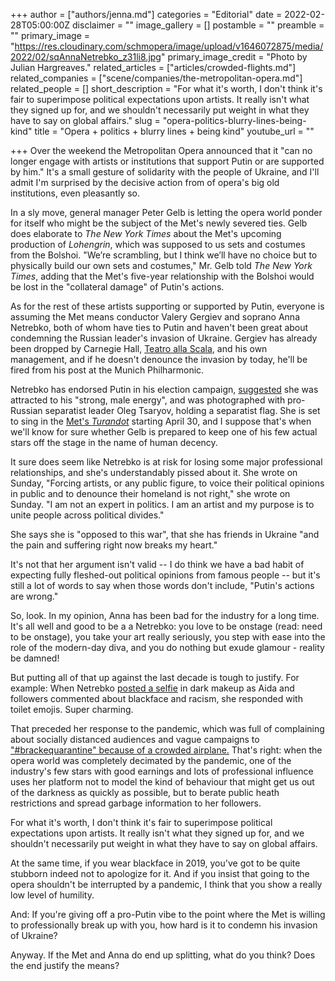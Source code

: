 +++
author = ["authors/jenna.md"]
categories = "Editorial"
date = 2022-02-28T05:00:00Z
disclaimer = ""
image_gallery = []
postamble = ""
preamble = ""
primary_image = "https://res.cloudinary.com/schmopera/image/upload/v1646072875/media/2022/02/sqAnnaNetrebko_z31li8.jpg"
primary_image_credit = "Photo by Julian Hargreaves."
related_articles = ["articles/crowded-flights.md"]
related_companies = ["scene/companies/the-metropolitan-opera.md"]
related_people = []
short_description = "For what it's worth, I don't think it's fair to superimpose political expectations upon artists. It really isn't what they signed up for, and we shouldn't necessarily put weight in what they have to say on global affairs."
slug = "opera-politics-blurry-lines-being-kind"
title = "Opera + politics + blurry lines + being kind"
youtube_url = ""

+++
Over the weekend the Metropolitan Opera announced that it "can no longer engage with artists or institutions that support Putin or are supported by him." It's a small gesture of solidarity with the people of Ukraine, and I'll admit I'm surprised by the decisive action from of opera's big old institutions, even pleasantly so.

In a sly move, general manager Peter Gelb is letting the opera world ponder for itself who might be the subject of the Met's newly severed ties. Gelb does elaborate to _The New York Times_ about the Met's upcoming production of _Lohengrin_, which was supposed to us sets and costumes from the Bolshoi. "We’re scrambling, but I think we’ll have no choice but to physically build our own sets and costumes," Mr. Gelb told _The New York Times_, adding that  the Met's five-year relationship with the Bolshoi would be lost in the "collateral damage" of Putin's actions.

As for the rest of these artists supporting or supported by Putin, everyone is assuming the Met means conductor Valery Gergiev and soprano Anna Netrebko, both of whom have ties to Putin and haven't been great about condemning the Russian leader's invasion of Ukraine. Gergiev has already been dropped by Carnegie Hall, [Teatro alla Scala](https://milano.repubblica.it/cronaca/2022/02/28/news/scala_milano_beppe_sala_gergiev_direttore_amico_di_putin_non_dirigera_la_dama_di_picche-339660325/#:\~:text=Giallo%20Netrebko%3A%20non%20sar%C3%A0%20in,motivi%20di%20salute%22%20%2D%20la%20Repubblica), and his own management, and if he doesn't denounce the invasion by today, he'll be fired from his post at the Munich Philharmonic.

Netrebko has endorsed Putin in his election campaign, [suggested](https://www.npr.org/sections/deceptivecadence/2012/02/15/146942131/around-the-classical-internet-february-17-2012) she was attracted to his "strong, male energy", and was photographed with pro-Russian separatist leader Oleg Tsaryov, holding a separatist flag. She is set to sing in the [Met's _Turandot_](https://www.metopera.org/season/2021-22-season/turandot/) starting April 30, and I suppose that's when we'll know for sure whether Gelb is prepared to keep one of his few actual stars off the stage in the name of human decency.

It sure does seem like Netrebko is at risk for losing some major professional relationships, and she's understandably pissed about it. She wrote on Sunday, "Forcing artists, or any public figure, to voice their political opinions in public and to denounce their homeland is not right," she wrote on Sunday. "I am not an expert in politics. I am an artist and my purpose is to unite people across political divides."

She says she is "opposed to this war", that she has friends in Ukraine "and the pain and suffering right now breaks my heart."

It's not that her argument isn't valid -- I do think we have a bad habit of expecting fully fleshed-out political opinions from famous people -- but it's still a lot of words to say when those words don't include, "Putin's actions are wrong."

So, look. In my opinion, Anna has been bad for the industry for a long time. It's all well and good to be a a Netrebko: you love to be onstage (read: need to be onstage), you take your art really seriously, you step with ease into the role of the modern-day diva, and you do nothing but exude glamour - reality be damned!

But putting all of that up against the last decade is tough to justify. For example: When Netrebko [posted a selfie](https://www.instagram.com/p/BydFhzEHR1l/?utm_source=ig_web_copy_link) in dark makeup as Aida and followers commented about blackface and racism, she responded with toilet emojis. Super charming.

That preceded her response to the pandemic, which was full of complaining about socially distanced audiences and vague campaigns to ["#brackequarantine" because of a crowded airplane.](/guys-stop-telling-people-to-breakquarantine-because-of-a-crowded-plane/) That's right: when the opera world was completely decimated by the pandemic, one of the industry's few stars with good earnings and lots of professional influence uses her platform not to model the kind of behaviour that might get us out of the darkness as quickly as possible, but to berate public heath restrictions and spread garbage information to her followers.

For what it's worth, I don't think it's fair to superimpose political expectations upon artists. It really isn't what they signed up for, and we shouldn't necessarily put weight in what they have to say on global affairs.

At the same time, if you wear blackface in 2019, you've got to be quite stubborn indeed not to apologize for it. And if you insist that going to the opera shouldn't be interrupted by a pandemic, I think that you show a really low level of humility.

And: If you're giving off a pro-Putin vibe to the point where the Met is willing to professionally break up with you, how hard is it to condemn his invasion of Ukraine?

Anyway. If the Met and Anna do end up splitting, what do you think? Does the end justify the means?